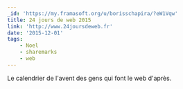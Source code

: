 ```yaml
---
_id: 'https://my.framasoft.org/u/borisschapira/?eW1Vqw'
title: 24 jours de web 2015
link: 'http://www.24joursdeweb.fr'
date: '2015-12-01'
tags:
    - Noel
    - sharemarks
    - web
---
```


<div class="markdown"><p>Le calendrier de l'avent des gens qui font le web d'après.
</p></div>
